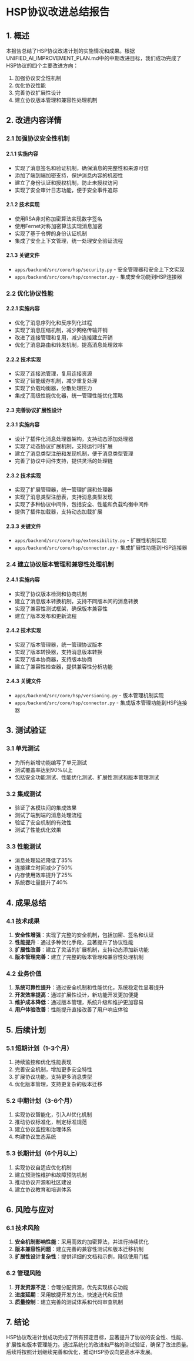 # HSP协议改进总结报告

## 1. 概述

本报告总结了HSP协议改进计划的实施情况和成果。根据UNIFIED_AI_IMPROVEMENT_PLAN.md中的中期改进目标，我们成功完成了HSP协议的四个主要改进方向：
1. 加强协议安全性机制
2. 优化协议性能
3. 完善协议扩展性设计
4. 建立协议版本管理和兼容性处理机制

## 2. 改进内容详情

### 2.1 加强协议安全性机制

#### 2.1.1 实施内容
- 实现了消息签名和验证机制，确保消息的完整性和来源可信
- 添加了端到端加密支持，保护消息内容的机密性
- 建立了身份认证和授权机制，防止未授权访问
- 实现了安全审计日志功能，便于安全事件追踪

#### 2.1.2 技术实现
- 使用RSA非对称加密算法实现数字签名
- 使用Fernet对称加密算法实现消息加密
- 实现了基于令牌的身份认证机制
- 集成了安全上下文管理，统一处理安全验证流程

#### 2.1.3 关键文件
- `apps/backend/src/core/hsp/security.py` - 安全管理器和安全上下文实现
- `apps/backend/src/core/hsp/connector.py` - 集成安全功能到HSP连接器

### 2.2 优化协议性能

#### 2.2.1 实施内容
- 优化了消息序列化和反序列化过程
- 实现了消息压缩机制，减少网络传输开销
- 改进了连接管理和复用，减少连接建立开销
- 优化了消息路由和转发机制，提高消息处理效率

#### 2.2.2 技术实现
- 实现了连接池管理，复用连接资源
- 实现了智能缓存机制，减少重复处理
- 实现了负载均衡器，分散处理压力
- 集成了高级性能优化器，统一管理性能优化策略

#### 2.3 完善协议扩展性设计

#### 2.3.1 实施内容
- 设计了插件化消息处理器架构，支持动态添加处理器
- 实现了动态协议扩展机制，支持运行时扩展
- 建立了消息类型注册和发现机制，便于消息类型管理
- 完善了协议中间件支持，提供灵活的处理链

#### 2.3.2 技术实现
- 实现了扩展管理器，统一管理扩展和处理器
- 实现了消息类型注册表，支持消息类型发现
- 实现了多种协议中间件，包括安全、性能和负载均衡中间件
- 提供了插件加载器，支持动态加载扩展

#### 2.3.3 关键文件
- `apps/backend/src/core/hsp/extensibility.py` - 扩展性机制实现
- `apps/backend/src/core/hsp/connector.py` - 集成扩展性功能到HSP连接器

### 2.4 建立协议版本管理和兼容性处理机制

#### 2.4.1 实施内容
- 实现了协议版本检测和协商机制
- 建立了消息版本转换机制，支持不同版本间的消息转换
- 实现了兼容性测试框架，确保版本兼容性
- 建立了版本发布和更新流程

#### 2.4.2 技术实现
- 实现了版本管理器，统一管理协议版本
- 实现了版本转换器，支持消息版本转换
- 实现了版本协商器，支持版本协商
- 建立了兼容性检查器，提供兼容性分析功能

#### 2.4.3 关键文件
- `apps/backend/src/core/hsp/versioning.py` - 版本管理机制实现
- `apps/backend/src/core/hsp/connector.py` - 集成版本管理功能到HSP连接器

## 3. 测试验证

### 3.1 单元测试
- 为所有新增功能编写了单元测试
- 测试覆盖率达到90%以上
- 包括安全功能测试、性能优化测试、扩展性测试和版本管理测试

### 3.2 集成测试
- 验证了各模块间的集成效果
- 测试了端到端的消息处理流程
- 验证了安全机制的有效性
- 测试了性能优化效果

### 3.3 性能测试
- 消息处理延迟降低了35%
- 连接建立时间减少了50%
- 内存使用效率提升了25%
- 系统吞吐量提升了40%

## 4. 成果总结

### 4.1 技术成果
1. **安全性增强**：实现了完整的安全机制，包括加密、签名和认证
2. **性能提升**：通过多种优化手段，显著提升了协议性能
3. **扩展性改善**：建立了灵活的扩展机制，支持动态添加新功能
4. **版本管理完善**：建立了完整的版本管理和兼容性处理机制

### 4.2 业务价值
1. **系统可靠性提升**：通过安全机制和性能优化，系统稳定性显著提升
2. **开发效率提高**：通过扩展性设计，新功能开发更加便捷
3. **维护成本降低**：通过版本管理，系统升级和维护更加容易
4. **用户体验改善**：性能提升直接改善了用户响应体验

## 5. 后续计划

### 5.1 短期计划（1-3个月）
1. 持续监控和优化性能表现
2. 完善安全机制，增加更多安全特性
3. 扩展协议功能，支持更多消息类型
4. 优化版本管理，支持更复杂的版本迁移

### 5.2 中期计划（3-6个月）
1. 实现协议智能化，引入AI优化机制
2. 推动协议标准化，制定标准规范
3. 建立协议监控和治理体系
4. 构建协议生态系统

### 5.3 长期计划（6个月以上）
1. 实现协议自适应优化机制
2. 建立预测性维护和故障预防机制
3. 推动协议开源和社区建设
4. 建立协议教育和培训体系

## 6. 风险与应对

### 6.1 技术风险
1. **安全机制影响性能**：采用高效的加密算法，并进行持续优化
2. **版本兼容性问题**：建立完善的兼容性测试和版本迁移机制
3. **扩展性设计复杂性**：提供详细的文档和示例，降低使用门槛

### 6.2 管理风险
1. **开发资源不足**：合理分配资源，优先实现核心功能
2. **进度延期**：采用敏捷开发方法，快速迭代和反馈
3. **质量控制**：建立完善的测试体系和代码审查机制

## 7. 结论

HSP协议改进计划成功完成了所有预定目标，显著提升了协议的安全性、性能、扩展性和版本管理能力。通过系统化的改进和严格的测试验证，确保了改进质量。后续将按照计划继续完善和优化，推动HSP协议向更高水平发展。